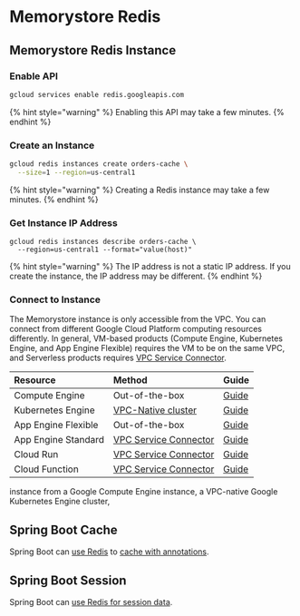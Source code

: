 # Memorystore Redis

## Memorystore Redis Instance

### Enable API

```bash
gcloud services enable redis.googleapis.com
```

{% hint style="warning" %}
Enabling this API may take a few minutes.
{% endhint %}

### Create an Instance

```bash
gcloud redis instances create orders-cache \
  --size=1 --region=us-central1
```

{% hint style="warning" %}
Creating a Redis instance may take a few minutes.
{% endhint %}

### Get Instance IP Address

```text
gcloud redis instances describe orders-cache \
  --region=us-central1 --format="value(host)"
```

{% hint style="warning" %}
The IP address is not a static IP address. If you create the instance, the IP address may be different.
{% endhint %}

### Connect to Instance

The Memorystore instance is only accessible from the VPC. You can connect from different Google Cloud Platform computing resources differently.  In general, VM-based products \(Compute Engine, Kubernetes Engine, and App Engine Flexible\) requires the VM to be on the same VPC, and Serverless products requires [VPC Service Connector](https://cloud.google.com/vpc/docs/configure-serverless-vpc-access).

| Resource | Method | Guide |
| :--- | :--- | :--- |
| Compute Engine | Out-of-the-box | [Guide](https://cloud.google.com/memorystore/docs/redis/connect-redis-instance-gce) |
| Kubernetes Engine | [VPC-Native cluster](https://cloud.google.com/kubernetes-engine/docs/how-to/alias-ips) | [Guide](https://cloud.google.com/memorystore/docs/redis/connect-redis-instance-gke) |
| App Engine Flexible | Out-of-the-box | [Guide](https://cloud.google.com/memorystore/docs/redis/connect-redis-instance-flex#java_1) |
| App Engine Standard | [VPC Service Connector](https://cloud.google.com/appengine/docs/standard/java11/connecting-vpc) | [Guide](https://cloud.google.com/memorystore/docs/redis/connect-redis-instance-standard) |
| Cloud Run | [VPC Service Connector](https://cloud.google.com/run/docs/configuring/connecting-vpc) | [Guide](https://cloud.google.com/run/docs/configuring/connecting-vpc) |
| Cloud Function | [VPC Service Connector](https://cloud.google.com/functions/docs/networking/connecting-vpc) | [Guide](https://cloud.google.com/memorystore/docs/redis/connect-redis-instance-functions) |

 instance from a Google Compute Engine instance, a VPC-native Google Kubernetes Engine cluster,

## Spring Boot Cache

Spring Boot can [use Redis](https://docs.spring.io/spring-boot/docs/current/reference/htmlsingle/#boot-features-caching-provider-redis)  to [cache with annotations](https://docs.spring.io/spring-boot/docs/current/reference/htmlsingle/#boot-features-caching).

## Spring Boot Session

Spring Boot can [use Redis for session data](https://docs.spring.io/spring-boot/docs/current/reference/htmlsingle/#boot-features-session). 

